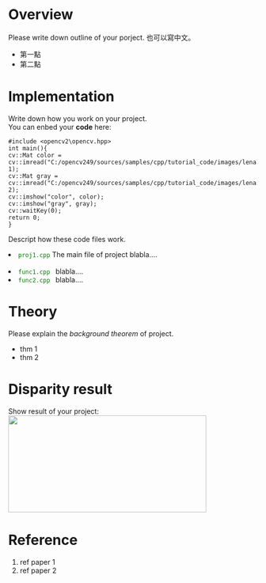 # Overview
Please write down outline of your porject.
也可以寫中文。
* 第一點
* 第二點

# Implementation
Write down how you work on your project.<br/>
You can enbed your **code** here:<br/>
```
#include <opencv2\opencv.hpp>
int main(){
cv::Mat color = cv::imread("C:/opencv249/sources/samples/cpp/tutorial_code/images/lena.png", 1);
cv::Mat gray = cv::imread("C:/opencv249/sources/samples/cpp/tutorial_code/images/lena.png", 2);
cv::imshow("color", color);
cv::imshow("gray", gray);
cv::waitKey(0);
return 0;
}
```
Descript how these code files work.
<li><code><font color="green">proj1.cpp</font></code> The main file of project blabla....</li>	<br/>
<li><code><font color="green">func1.cpp</font> </code> blabla....<br/> 
<li><code><font color="green">func2.cpp</font> </code> blabla....<br/> 

# Theory
Please explain the *background theorem* of project.<br/>
* thm 1
* thm 2

# Disparity result
Show result of your project:<br/>
<img src="README_files/result.png" width="400" height="196" >

# Reference
1.  ref paper 1<br/>
2.  ref paper 2<br/>
